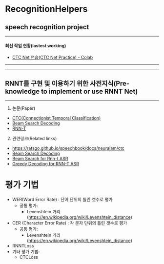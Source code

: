 # RecognitionHelpers

## speech recognition project


----
#### 최신 작업 현황(lastest working)
* [CTC Net 연습(CTC Net Practice) - Colab](https://colab.research.google.com/drive/1T7oo-t97kyv1gSPZcYg6khkeOjK1t_vy?usp=sharing)
----

----
## RNNT를 구현 및 이용하기 위한 사전지식(Pre-knowledge to implement or use RNNT Net)

---

1. 논문(Paper)
  * [CTC(Connectionist Temporal Classification)](https://www.cs.toronto.edu/~graves/icml_2006.pdf])
  * [Beam Search Decoding](https://aclanthology.org/W17-3207.pdf)
  * [RNN-T](https://arxiv.org/pdf/1211.3711.pdf)

2. 관련링크(Related links)
  * https://ratsgo.github.io/speechbook/docs/neuralam/ctc
  * [Beam Search Decoding](https://amber-chaeeunk.tistory.com/94)
  * [Beam Search for Rnn-t ASR](https://www.youtube.com/watch?v=Siuqi7e9IwU)
  * [Greedy Decoding for RNN-T ASR](https://www.youtube.com/watch?v=dgsDIuJLoJU)

# 평가 기법


*   WER(Word Error Rate) : 단어 단위의 틀린 갯수로 평가
    +   공통 평가:
          -   Levenshtein 거리(https://en.wikipedia.org/wiki/Levenshtein_distance)
*   CER (Character Error Rate) : 각 문자 단위의 틀린 갯수로 평가
    +   공통 평가:
          -   Levenshtein 거리(https://en.wikipedia.org/wiki/Levenshtein_distance)
*   RNNTLoss
*   기타 평가 기법:
      +   CTCLoss

